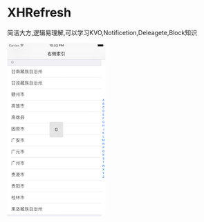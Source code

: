 # XHRefresh
简洁大方,逻辑易理解,可以学习KVO,Notificetion,Deleagete,Block知识

![image](https://github.com/chenxuhunoc/TableView_RightIndex/blob/master/IndexDemo/%E5%9B%BE%E4%BA%8C.png)

